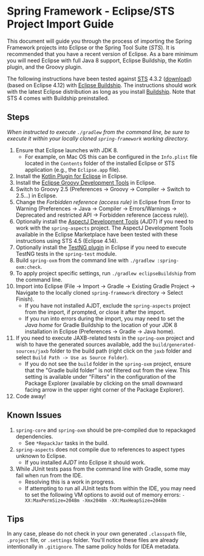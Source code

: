 # Spring Framework - Eclipse/STS Project Import Guide

This document will guide you through the process of importing the Spring Framework
projects into Eclipse or the Spring Tool Suite (_STS_). It is recommended that you
have a recent version of Eclipse. As a bare minimum you will need Eclipse with full Java
8 support, Eclipse Buildship, the Kotlin plugin, and the Groovy plugin.

The following instructions have been tested against [STS](https://spring.io/tools) 4.3.2
([download](https://github.com/spring-projects/sts4/wiki/Previous-Versions#spring-tools-432-changelog))
(based on Eclipse 4.12) with [Eclipse Buildship](https://projects.eclipse.org/projects/tools.buildship).
The instructions should work with the latest Eclipse distribution as long as you install
[Buildship](https://marketplace.eclipse.org/content/buildship-gradle-integration). Note
that STS 4 comes with Buildship preinstalled.

## Steps

_When instructed to execute `./gradlew` from the command line, be sure to execute it within your locally cloned `spring-framework` working directory._

1. Ensure that Eclipse launches with JDK 8.
   - For example, on Mac OS this can be configured in the `Info.plist` file located in the `Contents` folder of the installed Eclipse or STS application (e.g., the `Eclipse.app` file).
1. Install the [Kotlin Plugin for Eclipse](https://marketplace.eclipse.org/content/kotlin-plugin-eclipse) in Eclipse.
1. Install the [Eclipse Groovy Development Tools](https://github.com/groovy/groovy-eclipse/wiki) in Eclipse.
1. Switch to Groovy 2.5 (Preferences -> Groovy -> Compiler -> Switch to 2.5...) in Eclipse.
1. Change the _Forbidden reference (access rule)_ in Eclipse from Error to Warning
(Preferences -> Java -> Compiler -> Errors/Warnings -> Deprecated and restricted API -> Forbidden reference (access rule)).
1. Optionally install the [AspectJ Development Tools](https://marketplace.eclipse.org/content/aspectj-development-tools) (_AJDT_) if you need to work with the `spring-aspects` project. The AspectJ Development Tools available in the Eclipse Marketplace have been tested with these instructions using STS 4.5 (Eclipse 4.14).
1. Optionally install the [TestNG plugin](https://testng.org/doc/eclipse.html) in Eclipse if you need to execute TestNG tests in the `spring-test` module.
1. Build `spring-oxm` from the command line with `./gradlew :spring-oxm:check`.
1. To apply project specific settings, run `./gradlew eclipseBuildship` from the command line.
1. Import into Eclipse (File -> Import -> Gradle -> Existing Gradle Project -> Navigate to the locally cloned `spring-framework` directory -> Select Finish).
   - If you have not installed AJDT, exclude the `spring-aspects` project from the import, if prompted, or close it after the import.
   - If you run into errors during the import, you may need to set the _Java home_ for Gradle Buildship to the location of your JDK 8 installation in Eclipse (Preferences -> Gradle -> Java home).
1. If you need to execute JAXB-related tests in the `spring-oxm` project and wish to have the generated sources available, add the `build/generated-sources/jaxb` folder to the build path (right click on the `jaxb` folder and select `Build Path -> Use as Source Folder`).
   - If you do not see the `build` folder in the `spring-oxm` project, ensure that the "Gradle build folder" is not filtered out from the view. This setting is available under "Filters" in the configuration of the Package Explorer (available by clicking on the small downward facing arrow in the upper right corner of the Package Explorer).
1. Code away!

## Known Issues

1. `spring-core` and `spring-oxm` should be pre-compiled due to repackaged dependencies.
   - See `*RepackJar` tasks in the build.
1. `spring-aspects` does not compile due to references to aspect types unknown to Eclipse.
   - If you installed _AJDT_ into Eclipse it should work.
1. While JUnit tests pass from the command line with Gradle, some may fail when run from
   the IDE.
   - Resolving this is a work in progress.
   - If attempting to run all JUnit tests from within the IDE, you may need to set the following VM options to avoid out of memory errors: `-XX:MaxPermSize=2048m -Xmx2048m -XX:MaxHeapSize=2048m`

## Tips

In any case, please do not check in your own generated `.classpath` file, `.project`
file, or `.settings` folder. You'll notice these files are already intentionally in
`.gitignore`. The same policy holds for IDEA metadata.
